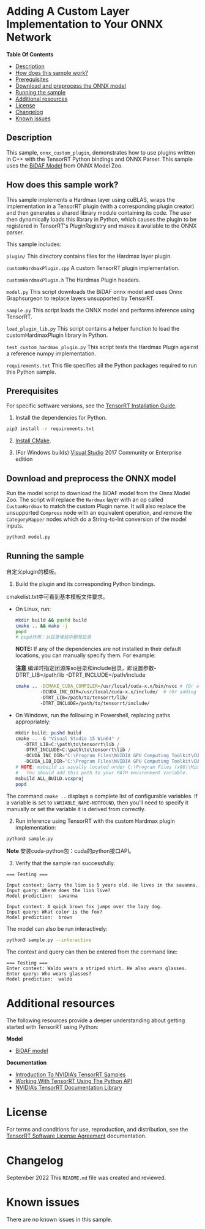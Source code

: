 # Adding A Custom Layer Implementation to Your ONNX Network

**Table Of Contents**
- [Description](#description)
- [How does this sample work?](#how-does-this-sample-work)
- [Prerequisites](#prerequisites)
- [Download and preprocess the ONNX model](#download-the-onnx-model)
- [Running the sample](#running-the-sample)
- [Additional resources](#additional-resources)
- [License](#license)
- [Changelog](#changelog)
- [Known issues](#known-issues)

## Description

This sample, `onnx_custom_plugin`, demonstrates how to use plugins written in C++ with the TensorRT Python bindings and ONNX Parser. This sample uses the [BiDAF Model](https://github.com/onnx/models/tree/main/text/machine_comprehension/bidirectional_attention_flow) from ONNX Model Zoo.

## How does this sample work?

This sample implements a Hardmax layer using cuBLAS, wraps the implementation in a TensorRT plugin (with a corresponding plugin creator) and then generates a shared library module containing its code. The user then dynamically loads this library in Python, which causes the plugin to be registered in TensorRT's PluginRegistry and makes it available to the ONNX parser.

This sample includes:

`plugin/`
This directory contains files for the Hardmax layer plugin.

`customHardmaxPlugin.cpp`
A custom TensorRT plugin implementation.

`customHardmaxPlugin.h`
The Hardmax Plugin headers.

`model.py`
This script downloads the BiDAF onnx model and uses Onnx Graphsurgeon to replace layers unsupported by TensorRT.

`sample.py`
This script loads the ONNX model and performs inference using TensorRT.

`load_plugin_lib.py`
This script contains a helper function to load the customHardmaxPlugin library in Python.

`test_custom_hardmax_plugin.py`
This script tests the Hardmax Plugin against a reference numpy implementation.

`requirements.txt`
This file specifies all the Python packages required to run this Python sample.

## Prerequisites

For specific software versions, see the [TensorRT Installation Guide](https://docs.nvidia.com/deeplearning/sdk/tensorrt-archived/index.html).

1. Install the dependencies for Python.

```bash
pip3 install -r requirements.txt
```

2. [Install CMake](https://cmake.org/download/).

3. (For Windows builds) [Visual Studio](https://visualstudio.microsoft.com/vs/older-downloads/) 2017 Community or Enterprise edition

## Download and preprocess the ONNX model

Run the model script to download the BiDAF model from the Onnx Model Zoo. The script will replace the `Hardmax` layer with an op called `CustomHardmax` to match the custom Plugin name. It will also replace the unsupported `Compress` node with an equivalent operation, and remove the `CategoryMapper` nodes which do a String-to-Int conversion of the model inputs.

```bash
python3 model.py
```

## Running the sample

   自定义plugin的模板。

1.  Build the plugin and its corresponding Python bindings.

   cmakelist.txt中可看到基本模板文件要求。 

   - On Linux, run:
      ```bash
      mkdir build && pushd build
      cmake .. && make -j
      popd
      # popd作用：从目录堆栈中删除目录
      ```

      **NOTE:** If any of the dependencies are not installed in their default locations, you can manually specify them. For example:
      
      **注意** 编译时指定闭源库so目录和include目录，即设置参数-DTRT_LIB=/path/lib -DTRT_INCLUDE=/path/include
      ```bash
      cmake .. -DCMAKE_CUDA_COMPILER=/usr/local/cuda-x.x/bin/nvcc # (Or adding /path/to/nvcc into $PATH)
               -DCUDA_INC_DIR=/usr/local/cuda-x.x/include/  # (Or adding /path/to/cuda/include into $CPLUS_INCLUDE_PATH)
               -DTRT_LIB=/path/to/tensorrt/lib/
               -DTRT_INCLUDE=/path/to/tensorrt/include/
      ```

   - On Windows, run the following in Powershell, replacing paths appropriately:
      ```ps1
      mkdir build; pushd build
      cmake .. -G "Visual Studio 15 Win64" /
         -DTRT_LIB=C:\path\to\tensorrt\lib /
         -DTRT_INCLUDE=C:\path\to\tensorrt\lib /
         -DCUDA_INC_DIR="C:\Program Files\NVIDIA GPU Computing Toolkit\CUDA\v<CUDA_VERSION>\include" /
         -DCUDA_LIB_DIR="C:\Program Files\NVIDIA GPU Computing Toolkit\CUDA\v<CUDA_VERSION>\lib\x64"
      # NOTE: msbuild is usually located under C:\Program Files (x86)\Microsoft Visual Studio\2017\<EDITION>\MSBuild\<VERSION>\Bin
      #   You should add this path to your PATH environment variable.
      msbuild ALL_BUILD.vcxproj
      popd
      ```

   The command `cmake ..` displays a complete list of configurable variables. If a variable is set to `VARIABLE_NAME-NOTFOUND`, then you’ll need to specify it manually or set the variable it is derived from correctly.

2.  Run inference using TensorRT with the custom Hardmax plugin implementation:
   ```bash
   python3 sample.py
   ```
   **Note** 安装cuda-python包：cuda的python接口API。

3.  Verify that the sample ran successfully.
   ```
   === Testing ===

   Input context: Garry the lion is 5 years old. He lives in the savanna.
   Input query: Where does the lion live?
   Model prediction:  savanna

   Input context: A quick brown fox jumps over the lazy dog.
   Input query: What color is the fox?
   Model prediction:  brown   
   ```

   The model can also be run interactively:
   ```bash
   python3 sample.py --interactive
   ```

   The context and query can then be entered from the command line:

   ```
   === Testing ===
   Enter context: Waldo wears a striped shirt. He also wears glasses.
   Enter query: Who wears glasses?
   Model prediction:  waldo
   ```

# Additional resources

The following resources provide a deeper understanding about getting started with TensorRT using Python:

**Model**
- [BiDAF model](https://allenai.github.io/bi-att-flow/)

**Documentation**
- [Introduction To NVIDIA’s TensorRT Samples](https://docs.nvidia.com/deeplearning/sdk/tensorrt-sample-support-guide/index.html#samples)
- [Working With TensorRT Using The Python API](https://docs.nvidia.com/deeplearning/sdk/tensorrt-developer-guide/index.html#python_topics)
- [NVIDIA’s TensorRT Documentation Library](https://docs.nvidia.com/deeplearning/sdk/tensorrt-archived/index.html)

# License

For terms and conditions for use, reproduction, and distribution, see the [TensorRT Software License Agreement](https://docs.nvidia.com/deeplearning/sdk/tensorrt-sla/index.html) documentation.

# Changelog

September 2022
This `README.md` file was created and reviewed.

# Known issues

There are no known issues in this sample.

